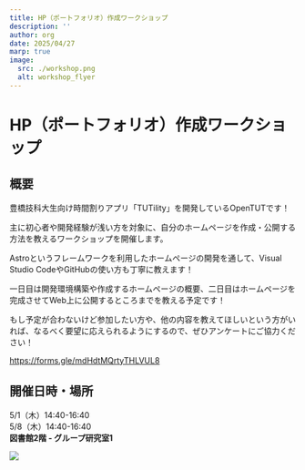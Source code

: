 ```yaml
---
title: HP（ポートフォリオ）作成ワークショップ
description: ''
author: org
date: 2025/04/27
marp: true
image:
  src: ./workshop.png
  alt: workshop_flyer
---
```

<!--
headingDivider: 2
-->

# HP（ポートフォリオ）作成ワークショップ

## 概要
豊橋技科大生向け時間割りアプリ「TUTility」を開発しているOpenTUTです！  

主に初心者や開発経験が浅い方を対象に、自分のホームページを作成・公開する方法を教えるワークショップを開催します。  

Astroというフレームワークを利用したホームページの開発を通して、Visual Studio CodeやGitHubの使い方も丁寧に教えます！  

一日目は開発環境構築や作成するホームページの概要、二日目はホームページを完成させてWeb上に公開するところまでを教える予定です！  

もし予定が合わないけど参加したい方や、他の内容を教えてほしいという方がいれば、なるべく要望に応えられるようにするので、ぜひアンケートにご協力ください！  

https://forms.gle/mdHdtMQrtyTHLVUL8

## 開催日時・場所
5/1（木）14:40-16:40  
5/8（木）14:40-16:40  
**図書館2階 - グループ研究室1**  

![](workshop.png)